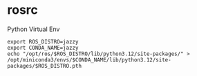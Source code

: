 # rosrc

Python Virtual Env

```
export ROS_DISTRO=jazzy
export CONDA_NAME=jazzy
echo "/opt/ros/$ROS_DISTRO/lib/python3.12/site-packages/" > /opt/miniconda3/envs/$CONDA_NAME/lib/python3.12/site-packages/$ROS_DISTRO.pth
```
